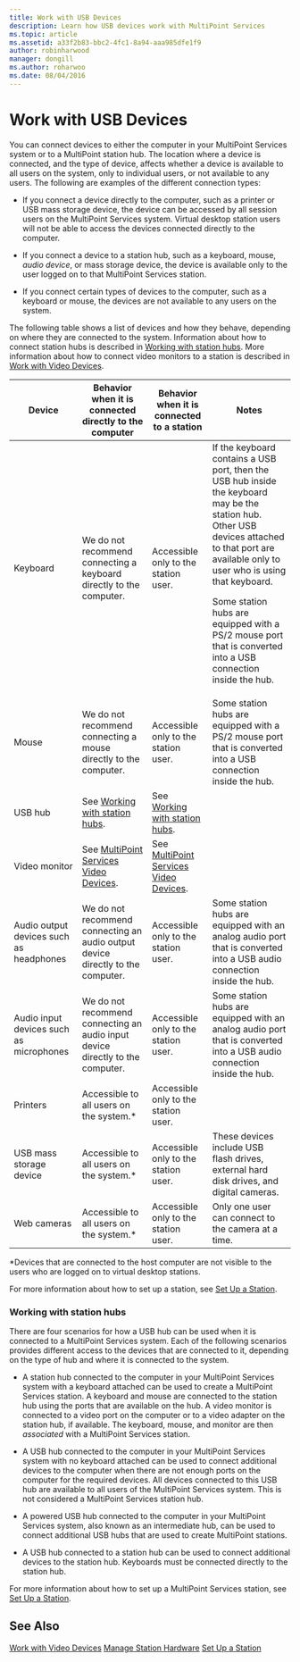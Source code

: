 ```yaml
---
title: Work with USB Devices
description: Learn how USB devices work with MultiPoint Services
ms.topic: article
ms.assetid: a33f2b83-bbc2-4fc1-8a94-aaa985dfe1f9
author: robinharwood
manager: dongill
ms.author: roharwoo
ms.date: 08/04/2016
---
```


# Work with USB Devices

You can connect devices to either the computer in your MultiPoint Services system or to a MultiPoint station hub. The location where a device is connected, and the type of device, affects whether a device is available to all users on the system, only to individual users, or not available to any users. The following are examples of the different connection types:

- If you connect a device directly to the computer, such as a printer or USB mass storage device, the device can be accessed by all session users on the MultiPoint Services system. Virtual desktop station users will not be able to access the devices connected directly to the computer.

- If you connect a device to a station hub, such as a keyboard, mouse, *audio device*, or mass storage device, the device is available only to the user logged on to that MultiPoint Services station.

- If you connect certain types of devices to the computer, such as a keyboard or mouse, the devices are not available to any users on the system.

The following table shows a list of devices and how they behave, depending on where they are connected to the system. Information about how to connect station hubs is described in [Working with station hubs](#working-with-station-hubs). More information about how to connect video monitors to a station is described in [Work with Video Devices](Work-with-Video-Devices.md).

| **Device** | **Behavior when it is connected directly to the computer** | **Behavior when it is connected to a station** | **Notes** |
|--|--|--|--|
| Keyboard | We do not recommend connecting a keyboard directly to the computer. | Accessible only to the station user. | If the keyboard contains a USB port, then the USB hub inside the keyboard may be the station hub. Other USB devices attached to that port are available only to user who is using that keyboard.<p>Some station hubs are equipped with a PS\/2 mouse port that is converted into a USB connection inside the hub. |
| Mouse | We do not recommend connecting a mouse directly to the computer. | Accessible only to the station user. | Some station hubs are equipped with a PS\/2 mouse port that is converted into a USB connection inside the hub. |
| USB hub | See [Working with station hubs](#working-with-station-hubs). | See [Working with station hubs](#working-with-station-hubs). |  |
| Video monitor | See [MultiPoint Services Video Devices](work-with-video-devices.md). | See [MultiPoint Services Video Devices](work-with-video-devices.md). |  |
| Audio output devices such as headphones | We do not recommend connecting an audio output device directly to the computer. | Accessible only to the station user. | Some station hubs are equipped with an analog audio port that is converted into a USB audio connection inside the hub. |
| Audio input devices such as microphones | We do not recommend connecting an audio input device directly to the computer. | Accessible only to the station user. | Some station hubs are equipped with an analog audio port that is converted into a USB audio connection inside the hub. |
| Printers | Accessible to all users on the system.* | Accessible only to the station user. |  |
| USB mass storage device | Accessible to all users on the system.\* | Accessible only to the station user. | These devices include USB flash drives, external hard disk drives, and digital cameras. |
| Web cameras | Accessible to all users on the system.* | Accessible only to the station user. | Only one user can connect to the camera at a time. |

*Devices that are connected to the host computer are not visible to the users who are logged on to virtual desktop stations.

For more information about how to set up a station, see [Set Up a Station](Set-Up-a-Station.md).

### Working with station hubs
There are four scenarios for how a USB hub can be used when it is connected to a MultiPoint Services system. Each of the following scenarios provides different access to the devices that are connected to it, depending on the type of hub and where it is connected to the system.

- A station hub connected to the computer in your MultiPoint Services system with a keyboard attached can be used to create a MultiPoint Services station. A keyboard and mouse are connected to the station hub using the ports that are available on the hub. A video monitor is connected to a video port on the computer or to a video adapter on the station hub, if available. The keyboard, mouse, and monitor are then *associated* with a MultiPoint Services station.

- A USB hub connected to the computer in your MultiPoint Services system with no keyboard attached can be used to connect additional devices to the computer when there are not enough ports on the computer for the required devices. All devices connected to this USB hub are available to all users of the MultiPoint Services system. This is not considered a MultiPoint Services station hub.

- A powered USB hub connected to the computer in your MultiPoint Services system, also known as an intermediate hub, can be used to connect additional USB hubs that are used to create MultiPoint stations.

- A USB hub connected to a station hub can be used to connect additional devices to the station hub. Keyboards must be connected directly to the station hub.

For more information about how to set up a MultiPoint Services station, see [Set Up a Station](Set-Up-a-Station.md).

## See Also
[Work with Video Devices](Work-with-Video-Devices.md)
[Manage Station Hardware](Manage-Station-Hardware.md)
[Set Up a Station](Set-Up-a-Station.md)
